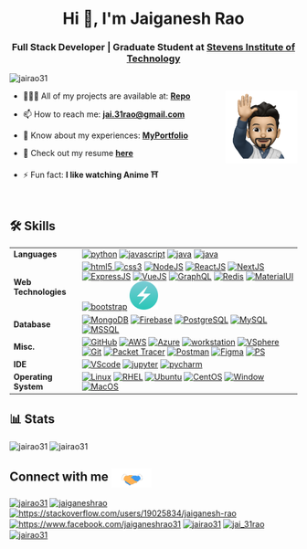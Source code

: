 <h1 align="center">Hi 👋, I'm Jaiganesh Rao</h1>
<h3 align="center">Full Stack Developer | Graduate Student at <a href="https://www.stevens.edu/">Stevens Institute of Technology </a></h3>

<p align="left"> <img src="https://komarev.com/ghpvc/?username=jairao31&label=Profile%20views&color=0e75b6&style=flat" alt="jairao31" /> </p>

<img src="https://github.com/jairao31/jairao31/blob/main/Assets/memoji.png" align="right" width="25%"/>

- 👨🏻‍💻 All of my projects are available at:  [**Repo**](https://github.com/jairao31?tab=repositories)

- 📫 How to reach me: **jai.31rao@gmail.com**

- 📄 Know about my experiences: [**MyPortfolio**](https://jairao31.github.io/MyPortfolio/)

- 🧾 Check out my resume [**here**](https://github.com/jairao31/jairao31/blob/main/Assets/Jaiganesh_Rao_Resume2022.pdf)

- ⚡ Fun fact: **I like watching Anime ⛩️**

<br />

## 🛠 Skills

<table>
<tr>
<td><b>Languages</b></td>
<td>
<a href="https://www.python.org/"><img src="https://cdn.jsdelivr.net/gh/devicons/devicon/icons/python/python-original.svg" alt="python" width="50" height="50"/></a>
<a href="https://www.javascript.com/"><img src="https://cdn.jsdelivr.net/gh/devicons/devicon/icons/javascript/javascript-original.svg" alt="javascript" width="50" height="50"/></a>
<a href="https://www.java.com/en/"><img src="https://cdn.jsdelivr.net/gh/devicons/devicon/icons/java/java-original.svg" alt="java" width="50" height="50"/></a>
<a href="https://en.wikipedia.org/wiki/SQL"><img src="https://icons.veryicon.com/png/o/application/designer-icon/sql-5.png" alt="java" width="50" height="50"/></a>
</td>
</tr>

<tr>
<td><b>Web Technologies</b></td>
<td>
<a href="https://developer.mozilla.org/en-US/docs/Glossary/HTML5"><img src="https://cdn.jsdelivr.net/gh/devicons/devicon/icons/html5/html5-original.svg" alt="html5" width="50" height="50"/> </a>
<a href="https://developer.mozilla.org/en-US/docs/Web/CSS"><img src="https://cdn.jsdelivr.net/gh/devicons/devicon/icons/css3/css3-original.svg" alt="css3" width="50" height="50"/></a>
<a href="https://nodejs.org/en/"><img src="https://cdn.jsdelivr.net/gh/devicons/devicon/icons/nodejs/nodejs-original.svg" alt="NodeJS" width="50" height="50"/></a>
<a href="https://reactjs.org/"><img src="https://cdn.jsdelivr.net/gh/devicons/devicon/icons/react/react-original.svg" alt="ReactJS" width="50" height="50"/></a>
<a href="https://nextjs.org/">
<img src="https://cdn.jsdelivr.net/gh/devicons/devicon/icons/nextjs/nextjs-original.svg" alt="NextJS" width="50" height="50"/> </a>
<a href="https://expressjs.com/"><img src="https://cdn.jsdelivr.net/gh/devicons/devicon/icons/express/express-original.svg" alt="ExpressJS" width="50" height="50"/></a>
<a href="https://vuejs.org/"><img src="https://cdn.jsdelivr.net/gh/devicons/devicon/icons/vuejs/vuejs-original.svg" alt="VueJS" width="50" height="50"/></a>
<a href="https://graphql.org/"><img src="https://cdn.jsdelivr.net/gh/devicons/devicon/icons/graphql/graphql-plain.svg" alt="GraphQL" width="50" height="50"/></a>
<a href="https://redis.com/?utm_source=google&utm_medium=cpc&utm_term=redis&utm_campaign=evergreen-redis-brand-us-can-en&utm_content=redis-brand"><img src="https://cdn.cdnlogo.com/logos/r/3/redis.svg" alt="Redis" width="50" height="50"/></a>
<a href="https://mui.com/"><img src="https://cdn.jsdelivr.net/gh/devicons/devicon/icons/materialui/materialui-original.svg" alt="MaterialUI" width="50" height="50"/></a>
<a href="https://getbootstrap.com/"><img src="https://cdn.jsdelivr.net/gh/devicons/devicon/icons/bootstrap/bootstrap-original.svg" alt="bootstrap" width="50" height="50"/></a>
<a href="https://chakra-ui.com/"><img src="https://raw.githubusercontent.com/chakra-ui/chakra-ui/ebe0041b1dfa30714634b39bb57cdb590e929529/logo/logomark-colored.svg" alt="chakraUI" width="50" height="50"/></a>
<!-- <a href="https://tailwindcss.com/"><img src="https://cdn.jsdelivr.net/gh/devicons/devicon/icons/tailwindcss/tailwindcss-plain.svg" alt="tailwind" width="50" height="50"/></a> -->
</td>
</tr>

<tr>
<td><b>Database</b></td>
<td>
<a href="https://www.mongodb.com/"><img src="https://cdn.jsdelivr.net/gh/devicons/devicon/icons/mongodb/mongodb-original.svg" alt="MongoDB" width="50" height="50"/></a>
<a href="https://firebase.google.com/"><img src="https://www.vectorlogo.zone/logos/firebase/firebase-icon.svg" alt="Firebase" width="50" height="50"/></a>
<a href="https://www.postgresql.org/"><img src="https://cdn.jsdelivr.net/gh/devicons/devicon/icons/postgresql/postgresql-original.svg" alt="PostgreSQL" width="50" height="50"/></a>
<a href="https://www.mysql.com/"><img src="https://cdn.jsdelivr.net/gh/devicons/devicon/icons/mysql/mysql-original.svg" alt="MySQL" width="50" height="50"/></a>
<a href="https://www.microsoft.com/en-us/sql-server/sql-server-2019"><img src="https://cdn.jsdelivr.net/gh/devicons/devicon/icons/microsoftsqlserver/microsoftsqlserver-plain.svg" alt="MSSQL" width="50" height="50"/></a>
</td>
</tr>

<tr>
<td><b>Misc.</b></td>
<td>
<a href="https://github.com"><img src="https://cdn.jsdelivr.net/gh/devicons/devicon/icons/github/github-original.svg" alt="GitHub" width="50" height="50"/></a>
<a href="https://aws.amazon.com/"><img src="https://www.drupal.org/files/project-images/aws-logo.png" alt="AWS" width="50" height="50"/></a>
<a href="https://azure.microsoft.com/en-us/"><img src="https://cdn.jsdelivr.net/gh/devicons/devicon/icons/azure/azure-original.svg" alt="Azure" width="50" height="50"/></a>
<a href="https://www.vmware.com/products/workstation-pro.html"><img src="https://upload.wikimedia.org/wikipedia/commons/5/5a/Vmware_workstation_16_icon.svg" alt="workstation" width="50" height="50"/></a>
<a href="https://docs.vmware.com/en/VMware-vSphere/index.html"><img src="https://w7.pngwing.com/pngs/365/66/png-transparent-vmware-esxi-vmware-vsphere-vmdk-virtual-machine-others-text-rectangle-logo.png" alt="VSphere" width="50" height="50"/></a>
<a href="https://git-scm.com/"><img src="https://cdn.jsdelivr.net/gh/devicons/devicon/icons/git/git-original.svg" alt="Git" width="50" height="50"/></a>
<a href="https://www.netacad.com/courses/packet-tracer"><img src="https://www.logolynx.com/images/logolynx/af/af00470f005221e4a798701ab2327fc4.png" alt="Packet Tracer" width="50" height="50"/></a>
<a href="https://www.postman.com/"><img src="https://www.vectorlogo.zone/logos/getpostman/getpostman-icon.svg" alt="Postman" width="50" height="50"/></a>
<a href="https://www.figma.com/"><img src="https://cdn.jsdelivr.net/gh/devicons/devicon/icons/figma/figma-original.svg" alt="Figma" width="50" height="50"/></a>
<a href="https://www.adobe.com/products/photoshop.html"><img src="https://cdn.jsdelivr.net/gh/devicons/devicon/icons/photoshop/photoshop-plain.svg" alt="PS" width="50" height="50"/></a>
</td>
</tr>
<tr>
<td><b>IDE</b></td>
<td>
<a href="https://code.visualstudio.com/"><img src="https://cdn.jsdelivr.net/gh/devicons/devicon/icons/vscode/vscode-original.svg" alt="VScode" width="50" height="50"/></a>
<a href="https://jupyter.org/"><img src="https://cdn.jsdelivr.net/gh/devicons/devicon/icons/jupyter/jupyter-original-wordmark.svg" alt="jupyter" width="50" height="50"/></a>
<a href="https://www.jetbrains.com/pycharm/"><img src="https://cdn.jsdelivr.net/gh/devicons/devicon/icons/pycharm/pycharm-original.svg" alt="pycharm" width="50" height="50"/></a>
</td>
</tr>
<tr>
<td><b>Operating System</b></td>
<td>
<a href="https://www.linux.org/"><img src="https://cdn.jsdelivr.net/gh/devicons/devicon/icons/linux/linux-original.svg" alt="Linux" width="50" height="50"/></a>
<a href="https://www.redhat.com/en/technologies/linux-platforms/enterprise-linux"><img src="https://cdn.jsdelivr.net/gh/devicons/devicon/icons/redhat/redhat-original.svg" alt="RHEL" width="50" height="50"/></a>
<a href="https://ubuntu.com/"><img src="https://cdn.jsdelivr.net/gh/devicons/devicon/icons/ubuntu/ubuntu-plain.svg" alt="Ubuntu" width="50" height="50"/></a>
<a href="https://www.centos.org/"><img src="https://cdn.jsdelivr.net/gh/devicons/devicon/icons/centos/centos-original.svg" alt="CentOS" width="50" height="50"/></a>
<a href="https://www.microsoft.com/en-us/windows"><img src="https://cdn.jsdelivr.net/gh/devicons/devicon/icons/windows8/windows8-original.svg" alt="Window" width="50" height="50"/></a>
<a href="https://www.apple.com/macos/monterey/"><img src="https://upload.wikimedia.org/wikipedia/commons/3/30/MacOS_logo.svg" alt="MacOS" width="50" height="50"/></a>
</td>
</tr>
</table>

## 📊 Stats
<img align="center" src="https://github-readme-stats.vercel.app/api?username=jairao31&show_icons=true&locale=en" alt="jairao31" />
<img align="center" src="https://github-readme-streak-stats.herokuapp.com/?user=jairao31&" alt="jairao31" />

## Connect with me <img align="center" src="https://github.com/jairao31/jairao31/blob/main/Assets/Handshake.gif" height="33px" />
<p align="left">
<a href="https://twitter.com/jairao31" target="blank"><img align="center" src="https://raw.githubusercontent.com/rahuldkjain/github-profile-readme-generator/master/src/images/icons/Social/twitter.svg" alt="jairao31" height="30" width="40" /></a>
<a href="https://linkedin.com/in/jaiganeshrao" target="blank"><img align="center" src="https://raw.githubusercontent.com/rahuldkjain/github-profile-readme-generator/master/src/images/icons/Social/linked-in-alt.svg" alt="jaiganeshrao" height="30" width="40" /></a>
<a href="https://stackoverflow.com/users/19025834/jaiganesh-rao" target="blank"><img align="center" src="https://raw.githubusercontent.com/rahuldkjain/github-profile-readme-generator/master/src/images/icons/Social/stack-overflow.svg" alt="https://stackoverflow.com/users/19025834/jaiganesh-rao" height="30" width="40" /></a>
<a href="https://www.facebook.com/jaiganeshrao31" target="blank"><img align="center" src="https://raw.githubusercontent.com/rahuldkjain/github-profile-readme-generator/master/src/images/icons/Social/facebook.svg" alt="https://www.facebook.com/jaiganeshrao31" height="30" width="40" /></a>
<a href="https://instagram.com/jairao31" target="blank"><img align="center" src="https://raw.githubusercontent.com/rahuldkjain/github-profile-readme-generator/master/src/images/icons/Social/instagram.svg" alt="jairao31" height="30" width="40" /></a>
<a href="https://www.hackerrank.com/jai_31rao" target="blank"><img align="center" src="https://raw.githubusercontent.com/rahuldkjain/github-profile-readme-generator/master/src/images/icons/Social/hackerrank.svg" alt="jai_31rao" height="30" width="40" /></a>
<a href="https://www.leetcode.com/jairao31" target="blank"><img align="center" src="https://upload.wikimedia.org/wikipedia/commons/1/19/LeetCode_logo_black.png" alt="jairao31" height="40" width="40" /></a>
</p>
<br />
